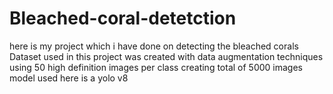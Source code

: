 # Bleached-coral-detetction
here is my project which i have done on detecting the bleached corals
Dataset used in this project was created with data augmentation techniques using 50 high definition images per class creating total of 5000 images
model used here is a yolo v8 
